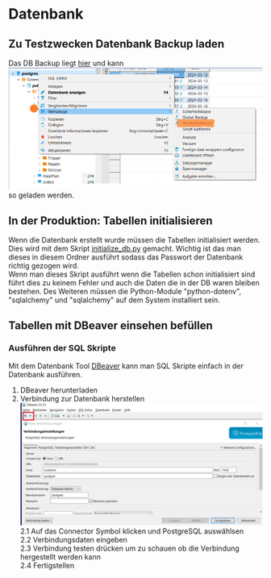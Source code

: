 # Datenbank

## Zu Testzwecken Datenbank Backup laden
Das DB Backup liegt [hier](DummyDatabase.sql) und kann ![alt text](image-2.png) so geladen werden.


## In der Produktion: Tabellen initialisieren
Wenn die Datenbank erstellt wurde müssen die Tabellen initialisiert werden. Dies wird mit dem Skript [initialize_db.py](initialize_db.py) gemacht. Wichtig ist das man dieses in diesem Ordner ausführt sodass das Passwort der Datenbank richtig gezogen wird.  
Wenn man dieses Skript ausführt wenn die Tabellen schon initialisiert sind führt dies zu keinem Fehler und auch die Daten die in der DB waren bleiben bestehen. Des Weiteren müssen die Python-Module "python-dotenv", "sqlalchemy" und "sqlalchemy" auf dem System installiert sein.

## Tabellen mit DBeaver einsehen befüllen

### Ausführen der SQL Skripte
Mit dem Datenbank Tool [DBeaver](https://dbeaver.io/) kann man SQL Skripte einfach in der Datenbank ausführen.
1. DBeaver herunterladen
2. Verbindung zur Datenbank herstellen
![DBeaver Bild Verbindung herstellen](image.png)
2.1 Auf das Connector Symbol klicken und PostgreSQL auswählsen  
2.2 Verbindungsdaten eingeben  
2.3 Verbindung testen drücken um zu schauen ob die Verbindung hergestellt werden kann  
2.4 Fertigstellen

